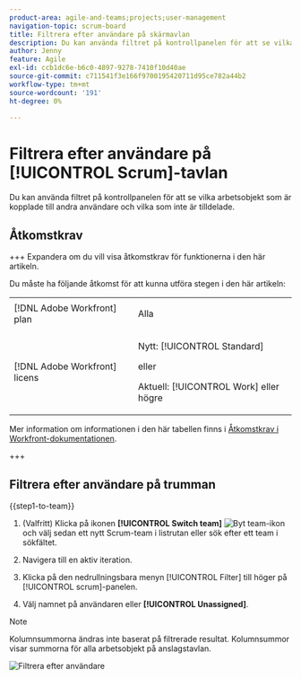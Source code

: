 ```yaml
---
product-area: agile-and-teams;projects;user-management
navigation-topic: scrum-board
title: Filtrera efter användare på skärmavlan
description: Du kan använda filtret på kontrollpanelen för att se vilka arbetsobjekt som är kopplade till andra användare och vilka som inte är tilldelade.
author: Jenny
feature: Agile
exl-id: ccb1dc6e-b6c0-4897-9278-7410f10d40ae
source-git-commit: c711541f3e166f9700195420711d95ce782a44b2
workflow-type: tm+mt
source-wordcount: '191'
ht-degree: 0%

---
```


# Filtrera efter användare på [!UICONTROL Scrum]-tavlan

Du kan använda filtret på kontrollpanelen för att se vilka arbetsobjekt som är kopplade till andra användare och vilka som inte är tilldelade.

## Åtkomstkrav

+++ Expandera om du vill visa åtkomstkrav för funktionerna i den här artikeln.

Du måste ha följande åtkomst för att kunna utföra stegen i den här artikeln:

<table style="table-layout:auto"> 
 <tbody> 
  <tr> 
   <td role="rowheader">[!DNL Adobe Workfront] plan</td> 
   <td> <p>Alla</p> </td> 
  </tr> 
  <tr> 
   <td role="rowheader">[!DNL Adobe Workfront] licens</td> 
   <td> <p>Nytt: [!UICONTROL Standard]</p> 
   eller
   <p>Aktuell: [!UICONTROL Work] eller högre</p> </td> 
  </tr>
 </tbody> 
</table>

Mer information om informationen i den här tabellen finns i [Åtkomstkrav i Workfront-dokumentationen](/help/quicksilver/administration-and-setup/add-users/access-levels-and-object-permissions/access-level-requirements-in-documentation.md).

+++

## Filtrera efter användare på trumman

{{step1-to-team}}

1. (Valfritt) Klicka på ikonen **[!UICONTROL Switch team]** ![Byt team-ikon](assets/switch-team-icon.png) och välj sedan ett nytt Scrum-team i listrutan eller sök efter ett team i sökfältet.

1. Navigera till en aktiv iteration.
1. Klicka på den nedrullningsbara menyn [!UICONTROL Filter] till höger på [!UICONTROL scrum]-panelen.
1. Välj namnet på användaren eller **[!UICONTROL Unassigned]**.

>[!NOTE]
>
>Kolumnsummorna ändras inte baserat på filtrerade resultat. Kolumnsummor visar summorna för alla arbetsobjekt på anslagstavlan.

![Filtrera efter användare](assets/filter-by-user-agile-nwe.png)
